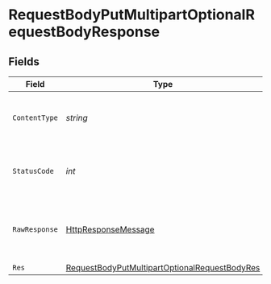 # RequestBodyPutMultipartOptionalRequestBodyResponse


## Fields

| Field                                                                                                                     | Type                                                                                                                      | Required                                                                                                                  | Description                                                                                                               |
| ------------------------------------------------------------------------------------------------------------------------- | ------------------------------------------------------------------------------------------------------------------------- | ------------------------------------------------------------------------------------------------------------------------- | ------------------------------------------------------------------------------------------------------------------------- |
| `ContentType`                                                                                                             | *string*                                                                                                                  | :heavy_check_mark:                                                                                                        | HTTP response content type for this operation                                                                             |
| `StatusCode`                                                                                                              | *int*                                                                                                                     | :heavy_check_mark:                                                                                                        | HTTP response status code for this operation                                                                              |
| `RawResponse`                                                                                                             | [HttpResponseMessage](https://learn.microsoft.com/en-us/dotnet/api/system.net.http.httpresponsemessage?view=net-5.0)      | :heavy_check_mark:                                                                                                        | Raw HTTP response; suitable for custom response parsing                                                                   |
| `Res`                                                                                                                     | [RequestBodyPutMultipartOptionalRequestBodyRes](../../Models/Operations/RequestBodyPutMultipartOptionalRequestBodyRes.md) | :heavy_minus_sign:                                                                                                        | OK                                                                                                                        |